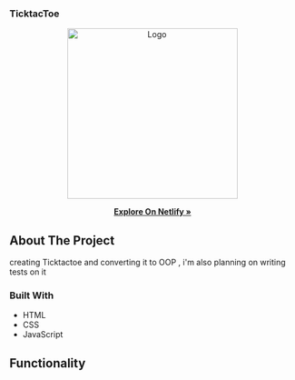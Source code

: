 ### TicktacToe

<div align="center">
  <a href="https://github.com/tylerjusfly/Tick-Tack-Toe-And-Testing">
    <img src="https://user-images.githubusercontent.com/53145644/176261314-943bd9a8-9469-4084-baf0-6d1cd284f86d.png" alt="Logo" width="300">
  </a>
  </div>


  
  <p align="center">    
  <a href="https://delicate-conkies-232365.netlify.app/"><strong>Explore On Netlify »</strong></a>
  </p>

## About The Project
creating Ticktactoe and converting it to OOP , i'm also planning on writing tests on it

### Built With
- HTML
- CSS
- JavaScript

## Functionality
